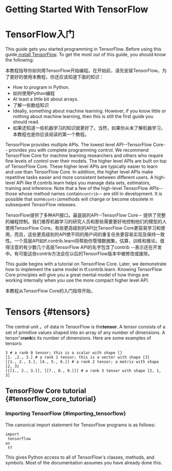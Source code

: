 # Getting Started With TensorFlow

# TensorFlow入门

This guide gets you started programming in TensorFlow. Before using this guide,[install TensorFlow](https://www.tensorflow.org/install/index). To get the most out of this guide, you should know the following:

本教程指导你如何用TensorFlow开始编程。在开始前，请先安装TensorFlow。为了更好的使用本教程，你还应该知道下面的知识：

* How to program in Python.
* 如何使用Python编程
* At least a little bit about arrays.
* 了解一些数组知识
* Ideally, something about machine learning. However, if you know little or nothing about machine learning, then this is still the first guide you should read.
* 如果还知道一些机器学习的知识就更好了。当然，如果你从未了解机器学习，本教程也是你应该阅读的第一个教程。

TensorFlow provides multiple APIs. The lowest level API--TensorFlow Core-- provides you with complete programming control. We recommend TensorFlow Core for machine learning researchers and others who require fine levels of control over their models. The higher level APIs are built on top of TensorFlow Core. These higher level APIs are typically easier to learn and use than TensorFlow Core. In addition, the higher level APIs make repetitive tasks easier and more consistent between different users. A high-level API like tf.contrib.learn helps you manage data sets, estimators, training and inference. Note that a few of the high-level TensorFlow APIs--those whose method names contain`contrib`-- are still in development. It is possible that some`contrib`methods will change or become obsolete in subsequent TensorFlow releases.

TensorFlow提供了多种API接口。最底层的API--TensorFlow Core-- 提供了完整的编程控制。我们推荐机器学习的研究人员和那些需要更好地控制他们的模型的人使用TensorFlow Core。有些更高级别的API比TensorFlow Core更容易学习和使用，而且，这些更高级别的API使不同的用户间的重复任务更容易实现及保持一致性。一个高层API如tf.contrib.learn将帮助你管理数据集，估算，训练和推论。值得注意的有少数几个高层TensorFlow API的名字包含了contrib --表示还在开发中。有可能这些contrib方法会在以后的TensorFlow版本中被修改或废除。

This guide begins with a tutorial on TensorFlow Core. Later, we demonstrate how to implement the same model in tf.contrib.learn. Knowing TensorFlow Core principles will give you a great mental model of how things are working internally when you use the more compact higher level API.

本教程从TensorFlow Core的入门指导开始，

# Tensors {#tensors}

The central unit 。of data in TensorFlow is the**tensor**. A tensor consists of a set of primitive values shaped into an array of any number of dimensions. A tensor's**rank**is its number of dimensions. Here are some examples of tensors:

```
3 # a rank 0 tensor; this is a scalar with shape []
[1. ,2., 3.] # a rank 1 tensor; this is a vector with shape [3]
[[1., 2., 3.], [4., 5., 6.]] # a rank 2 tensor; a matrix with shape [2, 3]
[[[1., 2., 3.]], [[7., 8., 9.]]] # a rank 3 tensor with shape [2, 1, 3]
```

## TensorFlow Core tutorial {#tensorflow_core_tutorial}

### Importing TensorFlow {#importing_tensorflow}

The canonical import statement for TensorFlow programs is as follows:

```
import
 tensorflow 
as
 tf
```

This gives Python access to all of TensorFlow's classes, methods, and symbols. Most of the documentation assumes you have already done this.

